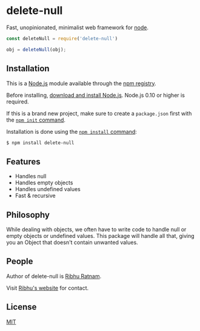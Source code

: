 # delete-null

  Fast, unopinionated, minimalist web framework for [node](http://nodejs.org).

```js
const deleteNull = require('delete-null')

obj = deleteNull(obj);
```

## Installation

This is a [Node.js](https://nodejs.org/en/) module available through the
[npm registry](https://www.npmjs.com/).

Before installing, [download and install Node.js](https://nodejs.org/en/download/).
Node.js 0.10 or higher is required.

If this is a brand new project, make sure to create a `package.json` first with
the [`npm init` command](https://docs.npmjs.com/creating-a-package-json-file).

Installation is done using the
[`npm install` command](https://docs.npmjs.com/getting-started/installing-npm-packages-locally):

```bash
$ npm install delete-null
```

## Features

  * Handles null
  * Handles empty objects
  * Handles undefined values
  * Fast & recursive


## Philosophy

  
  While dealing with objects, we often have to write code to handle null or empty objects or undefined values. This package will handle all that, giving you an Object that doesn't contain unwanted values.


## People

Author of delete-null is [Ribhu Ratnam](https://github.com/ribhuji).

Visit [Ribhu's website](https://ribhuji.github.io/ribhu/) for contact.

## License

  [MIT](LICENSE)